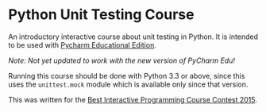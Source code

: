 # Python Unit Testing Course
An introductory interactive course about unit testing in Python. It is intended to be used with [Pycharm Educational Edition](https://www.jetbrains.com/pycharm-educational/).

*Note: Not yet updated to work with the new version of PyCharm Edu!*

Running this course should be done with Python 3.3 or above, since this uses the `unittest.mock` module which is available only since that version.

This was written for the [Best Interactive Programming Course Contest 2015](https://www.jetbrains.com/pycharm-educational/contest/).
